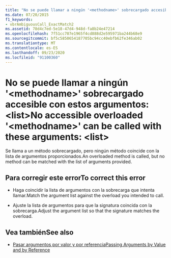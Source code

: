 ```yaml
---
title: "No se puede llamar a ningún '<methodname>' sobrecargado accesible con estos argumentos:  <list>"
ms.date: 07/20/2015
f1_keywords:
- vbrAmbiguousCall_ExactMatch2
ms.assetid: 78d4c7ed-5e18-47d4-948d-fa8b24e47214
ms.openlocfilehash: 7f51cc707e1965f4cd888d2e595971ba244b68e9
ms.sourcegitcommit: bf5c5850654187705bc94cc40ebfb62fe346ab02
ms.translationtype: MT
ms.contentlocale: es-ES
ms.lasthandoff: 09/23/2020
ms.locfileid: "91100360"
---
```

# <a name="no-accessible-overloaded-methodname-can-be-called-with-these-arguments-list"></a><span data-ttu-id="4898a-102">No se puede llamar a ningún '\<methodname>' sobrecargado accesible con estos argumentos: \<list></span><span class="sxs-lookup"><span data-stu-id="4898a-102">No accessible overloaded '\<methodname>' can be called with these arguments: \<list></span></span>

<span data-ttu-id="4898a-103">Se llama a un método sobrecargado, pero ningún método coincide con la lista de argumentos proporcionados.</span><span class="sxs-lookup"><span data-stu-id="4898a-103">An overloaded method is called, but no method can be matched with the list of arguments provided.</span></span>  
  
## <a name="to-correct-this-error"></a><span data-ttu-id="4898a-104">Para corregir este error</span><span class="sxs-lookup"><span data-stu-id="4898a-104">To correct this error</span></span>  
  
- <span data-ttu-id="4898a-105">Haga coincidir la lista de argumentos con la sobrecarga que intenta llamar.</span><span class="sxs-lookup"><span data-stu-id="4898a-105">Match the argument list against the overload you intended to call.</span></span>  
  
- <span data-ttu-id="4898a-106">Ajuste la lista de argumentos para que la signatura coincida con la sobrecarga.</span><span class="sxs-lookup"><span data-stu-id="4898a-106">Adjust the argument list so that the signature matches the overload.</span></span>  
  
## <a name="see-also"></a><span data-ttu-id="4898a-107">Vea también</span><span class="sxs-lookup"><span data-stu-id="4898a-107">See also</span></span>

- [<span data-ttu-id="4898a-108">Pasar argumentos por valor y por referencia</span><span class="sxs-lookup"><span data-stu-id="4898a-108">Passing Arguments by Value and by Reference</span></span>](../programming-guide/language-features/procedures/passing-arguments-by-value-and-by-reference.md)
